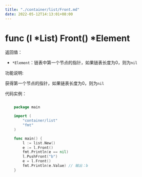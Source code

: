 ```yaml
---
title: "./container/list/Front.md"
date: 2022-05-12T14:13:01+08:00
---
```

# func (l *List) Front() *Element

返回值：

- `*Element`：链表中第一个节点的指针，如果链表长度为0，则为`nil`

功能说明:

获得第一个节点的指针，如果链表长度为0，则为`nil`

代码实例：

```go

	package main

	import (
		"container/list"
		"fmt"
	)

	func main() {
		l := list.New()
		e := l.Front()
		fmt.Println(e == nil)
		l.PushFront("b")
		e = l.Front()
		fmt.Println(e.Value) // 输出：b
	}

```